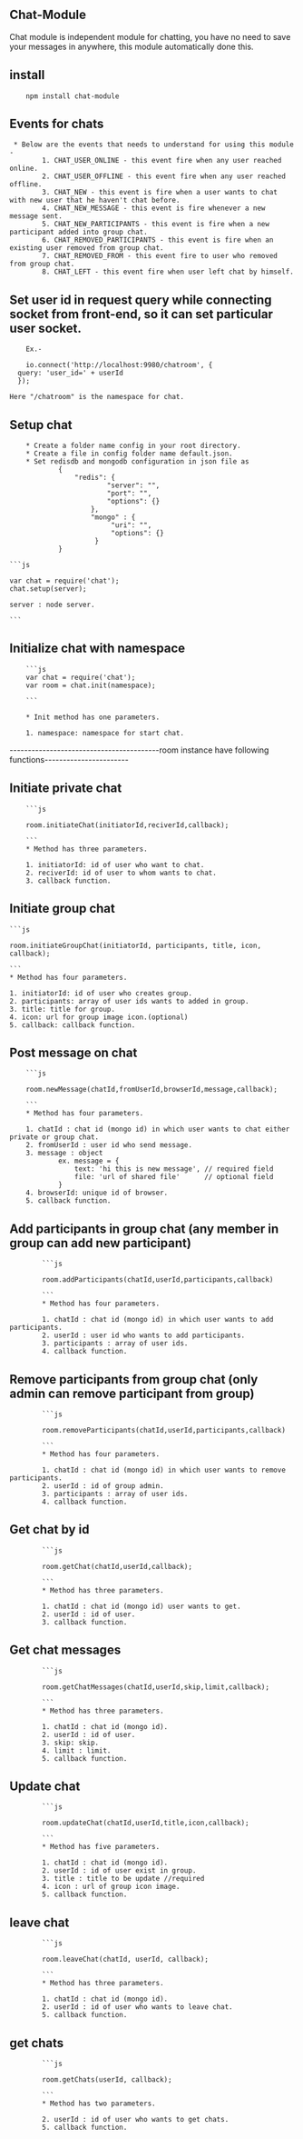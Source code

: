 
## Chat-Module

  Chat module is independent module for chatting, you have no need to save your messages in anywhere, this module
	automatically done this.

## install
		npm install chat-module

## Events for chats
 	 * Below are the events that needs to understand for using this module - 	 
	 		1. CHAT_USER_ONLINE - this event fire when any user reached online.
			2. CHAT_USER_OFFLINE - this event fire when any user reached offline.
			3. CHAT_NEW - this event is fire when a user wants to chat with new user that he haven't chat before.
			4. CHAT_NEW_MESSAGE - this event is fire whenever a new message sent.
			5. CHAT_NEW_PARTICIPANTS - this event is fire when a new participant added into group chat.
			6. CHAT_REMOVED_PARTICIPANTS - this event is fire when an existing user removed from group chat.
			7. CHAT_REMOVED_FROM - this event fire to user who removed from group chat.
			8. CHAT_LEFT - this event fire when user left chat by himself.


## Set user id in request query while connecting socket from front-end, so it can set particular user socket.
		Ex.-

		io.connect('http://localhost:9980/chatroom', {
      query: 'user_id=' + userId
      });

	Here "/chatroom" is the namespace for chat.

## Setup chat

		* Create a folder name config in your root directory.
		* Create a file in config folder name default.json.
		* Set redisdb and mongodb configuration in json file as
				{
					"redis": {
							"server": "",
							"port": "",
							"options": {}
						},
						"mongo" : {
							 "uri": "",
							 "options": {}
						 }
				}

	```js

	var chat = require('chat');
	chat.setup(server);

	server : node server.

	```

## Initialize chat with namespace		

		```js
		var chat = require('chat');
		var room = chat.init(namespace);

		```

		* Init method has one parameters.

		1. namespace: namespace for start chat.		


-----------------------------------------room instance have following functions-----------------------

## Initiate private chat

		```js

		room.initiateChat(initiatorId,reciverId,callback);

		```
		* Method has three parameters.

		1. initiatorId: id of user who want to chat.
		2. reciverId: id of user to whom wants to chat.
		3. callback function.

## Initiate group chat
	```js

	room.initiateGroupChat(initiatorId, participants, title, icon, callback);

	```
	* Method has four parameters.

	1. initiatorId: id of user who creates group.
	2. participants: array of user ids wants to added in group.
	3. title: title for group.
	4. icon: url for group image icon.(optional)
	5. callback: callback function.

## Post message on chat

		```js

		room.newMessage(chatId,fromUserId,browserId,message,callback);

		```
		* Method has four parameters.

		1. chatId : chat id (mongo id) in which user wants to chat either private or group chat.
		2. fromUserId : user id who send message.
		3. message : object
				ex. message = {
					text: 'hi this is new message', // required field
					file: 'url of shared file'      // optional field
				}
		4. browserId: unique id of browser.		
		5. callback function.

## Add participants in group chat (any member in group can add new participant)
			```js

			room.addParticipants(chatId,userId,participants,callback)

			```
			* Method has four parameters.

			1. chatId : chat id (mongo id) in which user wants to add participants.
			2. userId :	user id who wants to add participants.
			3. participants : array of user ids.
			4. callback function.

## Remove participants from group chat (only admin can remove participant from group)
			```js

			room.removeParticipants(chatId,userId,participants,callback)

			```
			* Method has four parameters.

			1. chatId : chat id (mongo id) in which user wants to remove participants.
			2. userId :	id of group admin.
			3. participants : array of user ids.
			4. callback function.

## Get chat by id
			```js

			room.getChat(chatId,userId,callback);

			```
			* Method has three parameters.

			1. chatId : chat id (mongo id) user wants to get.
			2. userId : id of user.
			3. callback function.

## Get chat messages
			```js

			room.getChatMessages(chatId,userId,skip,limit,callback);

			```
			* Method has three parameters.

			1. chatId : chat id (mongo id).
			2. userId : id of user.
			3. skip: skip.
			4. limit : limit.
			5. callback function.

## Update chat
			```js

			room.updateChat(chatId,userId,title,icon,callback);

			```
			* Method has five parameters.

			1. chatId : chat id (mongo id).
			2. userId : id of user exist in group.
			3. title : title to be update //required
			4. icon : url of group icon image.
			5. callback function.

## leave chat
			```js

			room.leaveChat(chatId, userId, callback);

			```
			* Method has three parameters.

			1. chatId : chat id (mongo id).
			2. userId : id of user who wants to leave chat.			
			5. callback function.

## get chats
			```js

			room.getChats(userId, callback);

			```
			* Method has two parameters.

			2. userId : id of user who wants to get chats.			
			5. callback function.
